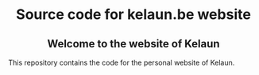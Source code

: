 <div align="center">
	<h1>Source code for kelaun.be website</h1>
</div>

<div align="center">
	<h2>Welcome to the website of Kelaun</h2>
</div>

<div align="left">
	<p>
		This repository contains the code for the personal website of Kelaun.<br>
	</p>
</div>